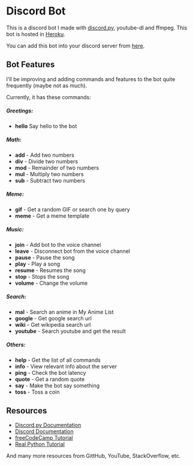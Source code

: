 # Discord Bot

This is a discord bot I made with [discord.py](https://discordpy.readthedocs.io), youtube-dl and ffmpeg. This bot is hosted in [Heroku](https://www.heroku.com).

You can add this bot into your discord server from [here](https://discord.com/api/oauth2/authorize?client_id=839384987291746304&permissions=3191861185&scope=bot).

## Bot Features

I'll be improving and adding commands and features to the bot quite frequently (maybe not as much).

Currently,  it has these commands:

##### Greetings:
  - **hello**   Say hello to the bot

##### Math:
  - **add** - Add two numbers
  - **div** - Divide two numbers
  - **mod** - Remainder of two numbers
  - **mul** - Multiply two numbers
  - **sub** - Subtract two numbers

##### Meme:
  - **gif** - Get a random GIF or search one by query
  - **meme** - Get a meme template
  
##### Music:
  - **join** - Add bot to the voice channel
  - **leave** - Disconnect bot from the voice channel
  - **pause** - Pause the song
  - **play** - Play a song
  - **resume** - Resumes the song
  - **stop** - Stops the song
  - **volume** - Change the volume

##### Search:
  - **mal** - Search an anime in My Anime List
  - **google** - Get google search url
  - **wiki** - Get wikipedia search url
  - **youtube** - Search youtube and get the result

##### Others:
  - **help** - Get the list of all commands
  - **info** - View relevant info about the server
  - **ping** - Check the bot latency
  - **quote** - Get a random quote
  - **say** - Make the bot say something
  - **toss** - Toss a coin

## Resources

- [Discord.py Documentation](https://discordpy.readthedocs.io/)
- [Discord Documentation](https://discord.com/developers/docs/intro)
- [freeCodeCamp Tutorial](https://www.freecodecamp.org/news/create-a-discord-bot-with-python)
- [Real Python Tutorial](https://realpython.com/how-to-make-a-discord-bot-python)

And many more resources from GittHub, YouTube, StackOverflow, etc.
